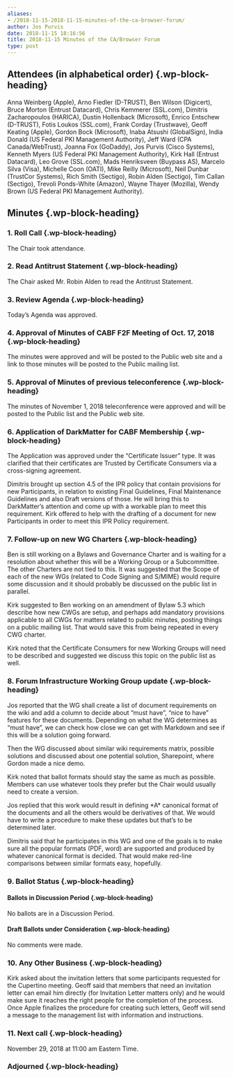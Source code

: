 ```yaml
---
aliases:
- /2018-11-15-2018-11-15-minutes-of-the-ca-browser-forum/
author: Jos Purvis
date: 2018-11-15 18:16:56
title: 2018-11-15 Minutes of the CA/Browser Forum
type: post
---
```


## Attendees (in alphabetical order) {.wp-block-heading}

Anna Weinberg (Apple), Arno Fiedler (D-TRUST), Ben Wilson (Digicert), Bruce Morton (Entrust Datacard), Chris Kemmerer (SSL.com), Dimitris Zacharopoulos (HARICA), Dustin Hollenback (Microsoft), Enrico Entschew (D-TRUST), Fotis Loukos (SSL.com), Frank Corday (Trustwave), Geoff Keating (Apple), Gordon Bock (Microsoft), Inaba Atsushi (GlobalSign), India Donald (US Federal PKI Management Authority), Jeff Ward (CPA Canada/WebTrust), Joanna Fox (GoDaddy), Jos Purvis (Cisco Systems), Kenneth Myers (US Federal PKI Management Authority), Kirk Hall (Entrust Datacard), Leo Grove (SSL.com), Mads Henriksveen (Buypass AS), Marcelo Silva (Visa), Michelle Coon (OATI), Mike Reilly (Microsoft), Neil Dunbar (TrustCor Systems), Rich Smith (Sectigo), Robin Alden (Sectigo), Tim Callan (Sectigo), Trevoli Ponds-White (Amazon), Wayne Thayer (Mozilla), Wendy Brown (US Federal PKI Management Authority).

## Minutes {.wp-block-heading}

### 1. Roll Call {.wp-block-heading}

The Chair took attendance.

### 2. Read Antitrust Statement {.wp-block-heading}

The Chair asked Mr. Robin Alden to read the Antitrust Statement.

### 3. Review Agenda {.wp-block-heading}

Today’s Agenda was approved.

### 4. Approval of Minutes of CABF F2F Meeting of Oct. 17, 2018 {.wp-block-heading}

The minutes were approved and will be posted to the Public web site and a link to those minutes will be posted to the Public mailing list.

### 5. Approval of Minutes of previous teleconference {.wp-block-heading}

The minutes of November 1, 2018 teleconference were approved and will be posted to the Public list and the Public web site.

### 6. Application of DarkMatter for CABF Membership {.wp-block-heading}

The Application was approved under the “Certificate Issuer” type. It was clarified that their certificates are Trusted by Certificate Consumers via a cross-signing agreement.

Dimitris brought up section 4.5 of the IPR policy that contain provisions for new Participants, in relation to existing Final Guidelines, Final Maintenance Guidelines and also Draft versions of those. He will bring this to DarkMatter’s attention and come up with a workable plan to meet this requirement. Kirk offered to help with the drafting of a document for new Participants in order to meet this IPR Policy requirement.

### 7. Follow-up on new WG Charters {.wp-block-heading}

Ben is still working on a Bylaws and Governance Charter and is waiting for a resolution about whether this will be a Working Group or a Subcommittee. The other Charters are not tied to this. It was suggested that the Scope of each of the new WGs (related to Code Signing and S/MIME) would require some discussion and it should probably be discussed on the public list in parallel.

Kirk suggested to Ben working on an amendment of Bylaw 5.3 which describe how new CWGs are setup, and perhaps add mandatory provisions applicable to all CWGs for matters related to public minutes, posting things on a public mailing list. That would save this from being repeated in every CWG charter.

Kirk noted that the Certificate Consumers for new Working Groups will need to be described and suggested we discuss this topic on the public list as well.

### 8. Forum Infrastructure Working Group update {.wp-block-heading}

Jos reported that the WG shall create a list of document requirements on the wiki and add a column to decide about “must have”, “nice to have” features for these documents. Depending on what the WG determines as “must have”, we can check how close we can get with Markdown and see if this will be a solution going forward.

Then the WG discussed about similar wiki requirements matrix, possible solutions and discussed about one potential solution, Sharepoint, where Gordon made a nice demo.

Kirk noted that ballot formats should stay the same as much as possible. Members can use whatever tools they prefer but the Chair would usually need to create a version.

Jos replied that this work would result in defining \*A\* canonical format of the documents and all the others would be derivatives of that. We would have to write a procedure to make these updates but that’s to be determined later.

Dimitris said that he participates in this WG and one of the goals is to make sure all the popular formats (PDF, word) are supported and produced by whatever canonical format is decided. That would make red-line comparisons between similar formats easy, hopefully.

### 9. Ballot Status {.wp-block-heading}

#### Ballots in Discussion Period {.wp-block-heading}

No ballots are in a Discussion Period.

#### Draft Ballots under Consideration {.wp-block-heading}

No comments were made.

### 10. Any Other Business {.wp-block-heading}

Kirk asked about the invitation letters that some participants requested for the Cupertino meeting. Geoff said that members that need an invitation letter can email him directly (for Invitation Letter matters only) and he would make sure it reaches the right people for the completion of the process. Once Apple finalizes the procedure for creating such letters, Geoff will send a message to the management list with information and instructions.

### 11. Next call {.wp-block-heading}

November 29, 2018 at 11:00 am Eastern Time.

### Adjourned {.wp-block-heading}